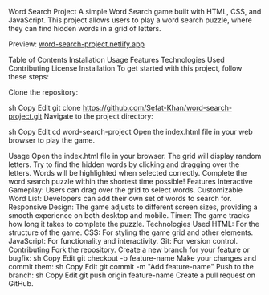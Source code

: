 Word Search Project
A simple Word Search game built with HTML, CSS, and JavaScript. This project allows users to play a word search puzzle, where they can find hidden words in a grid of letters.

Preview: [word-search-project.netlify.app](https://word-search-project.netlify.app/)

Table of Contents
Installation
Usage
Features
Technologies Used
Contributing
License
Installation
To get started with this project, follow these steps:

Clone the repository:

sh
Copy
Edit
git clone https://github.com/Sefat-Khan/word-search-project.git
Navigate to the project directory:

sh
Copy
Edit
cd word-search-project
Open the index.html file in your web browser to play the game.

Usage
Open the index.html file in your browser.
The grid will display random letters.
Try to find the hidden words by clicking and dragging over the letters.
Words will be highlighted when selected correctly.
Complete the word search puzzle within the shortest time possible!
Features
Interactive Gameplay: Users can drag over the grid to select words.
Customizable Word List: Developers can add their own set of words to search for.
Responsive Design: The game adjusts to different screen sizes, providing a smooth experience on both desktop and mobile.
Timer: The game tracks how long it takes to complete the puzzle.
Technologies Used
HTML: For the structure of the game.
CSS: For styling the game grid and other elements.
JavaScript: For functionality and interactivity.
Git: For version control.
Contributing
Fork the repository.
Create a new branch for your feature or bugfix:
sh
Copy
Edit
git checkout -b feature-name
Make your changes and commit them:
sh
Copy
Edit
git commit -m "Add feature-name"
Push to the branch:
sh
Copy
Edit
git push origin feature-name
Create a pull request on GitHub.
